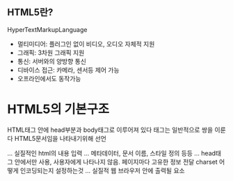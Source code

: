 ## HTML5란?

HyperTextMarkupLanguage


* 멀티미디어: 플러그인 없이 비디오, 오디오 자체적 지원
* 그래픽: 3차원 그래픽 지원
* 통신: 서버와의 양방향 통신
* 디바이스 접근: 카메라, 센서등 제어 가능
* 오프라인에서도 동작가능

# HTML5의 기본구조
HTML태그 안에 head부분과 body태그로 이루어져 있다
태그는 일반적으로 쌍을 이룬다
HTML5문서임을 나타내기위해 <!DOCTYPE html> 선언
<html>...</html> 실질적인 html의 내용 입력
<head>...</head> 메타데이터, 문서 이름, 스타일 정의 등등
<meta>...</meta> head태그 안에서만 사용, 사용자에게 나타나지 않음. 페이지마다 고유한 정보 전달
charset 어떻게 인코딩되는지 설정하는것
<body>...</body> 실질적 웹 브라우저 안에 출력될 요소





